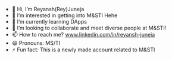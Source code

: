- 👋 Hi, I’m Reyansh(Rey)Juneja 
- 👀 I’m interested in getting into M&STI Hehe
- 🌱 I’m currently learning DApps
- 💞️ I’m looking to collaborate and meet diverse people at M&STI!
- 📫 How to reach me? www.linkedin.com/in/reyansh-juneja
- 😄 Pronouns: MS/TI 
- ⚡ Fun fact: This is a newly made account related to M&STI
